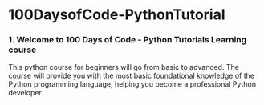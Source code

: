 # 100DaysofCode-PythonTutorial
### 1. Welcome to 100 Days of Code - Python Tutorials Learning course 
This python course for beginners will go from basic to advanced. The course will provide you with the most basic foundational knowledge of the Python programming language, helping you become a professional Python developer. 
